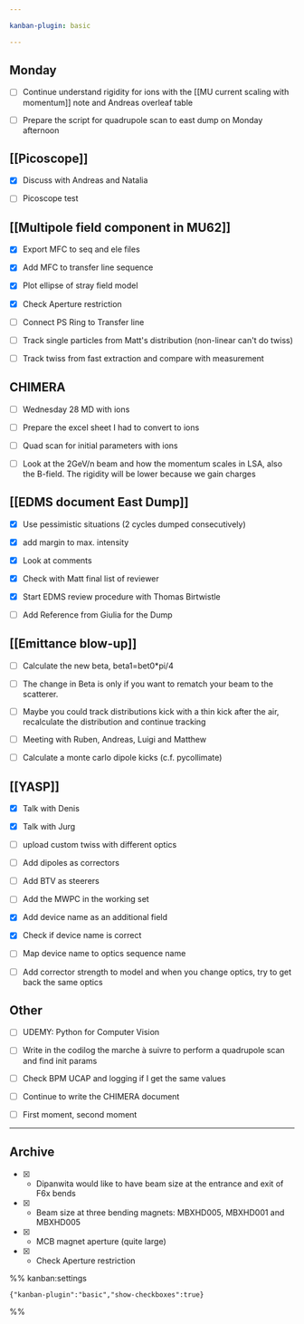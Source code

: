 ```yaml
---

kanban-plugin: basic

---
```


## Monday

- [ ] Continue understand rigidity for ions with the [[MU current scaling with momentum]] note and Andreas overleaf table
- [ ] Prepare the script for quadrupole scan to east dump on Monday afternoon


## [[Picoscope]]

- [x] Discuss with Andreas and Natalia
- [ ] Picoscope test


## [[Multipole field component in MU62]]

- [x] Export MFC to seq and ele files
- [x] Add MFC to transfer line sequence
- [x] Plot ellipse of stray field model
- [x] Check Aperture restriction
- [ ] Connect PS Ring to Transfer line
- [ ] Track single particles from Matt's distribution (non-linear can't do twiss)
- [ ] Track twiss from fast extraction and compare with measurement


## CHIMERA

- [ ] Wednesday 28 MD with ions
- [ ] Prepare the excel sheet I had to convert to ions
- [ ] Quad scan for initial parameters with ions
- [ ] Look at the 2GeV/n beam and how the momentum scales in LSA, also the B-field. The rigidity will be lower because we gain charges


## [[EDMS document East Dump]]

- [x] Use pessimistic situations (2 cycles dumped consecutively)
- [x] add margin to max. intensity
- [x] Look at comments
- [x] Check with Matt final list of reviewer
- [x] Start EDMS review procedure with Thomas Birtwistle
- [ ] Add Reference from Giulia for the Dump


## [[Emittance blow-up]]

- [ ] Calculate the new beta, beta1=bet0*pi/4
- [ ] The change in Beta is only if you want to rematch your beam to the scatterer.
- [ ] Maybe you could track distributions kick with a thin kick after the air, recalculate the distribution and continue tracking
- [ ] Meeting with Ruben, Andreas, Luigi and Matthew
- [ ] Calculate a monte carlo dipole kicks (c.f. pycollimate)


## [[YASP]]

- [x] Talk with Denis
- [x] Talk with Jurg
- [ ] upload custom twiss with different optics
- [ ] Add dipoles as correctors
- [ ] Add BTV as steerers
- [ ] Add the MWPC in the working set
- [x] Add device name as an additional field
- [x] Check if device name is correct
- [ ] Map device name to optics sequence name
- [ ] Add corrector strength to model and when you change optics, try to get back the same optics


## Other

- [ ] UDEMY: Python for Computer Vision
- [ ] Write in the codilog the marche à suivre to perform a quadrupole scan and find init params
- [ ] Check BPM UCAP and logging if I get the same values
- [ ] Continue to write the CHIMERA document
- [ ] First moment, second moment


***

## Archive

- [x] - Dipanwita would like to have beam size at the entrance and exit of F6x bends
- [x] - Beam size at three bending magnets: MBXHD005, MBXHD001 and MBXHD005
- [x] - MCB magnet aperture (quite large)
- [x] - Check Aperture restriction

%% kanban:settings
```
{"kanban-plugin":"basic","show-checkboxes":true}
```
%%
